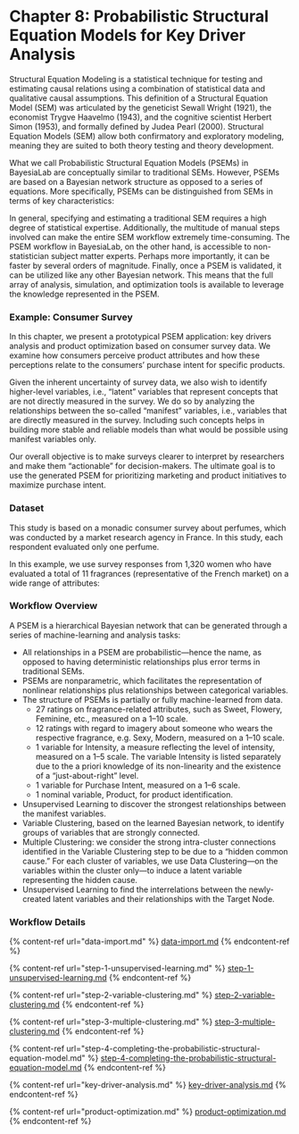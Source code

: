 # Chapter 8: Probabilistic Structural Equation Models for Key Driver Analysis

Structural Equation Modeling is a statistical technique for testing and estimating causal relations using a combination of statistical data and qualitative causal assumptions. This definition of a Structural Equation Model (SEM) was articulated by the geneticist Sewall Wright (1921), the economist Trygve Haavelmo (1943), and the cognitive scientist Herbert Simon (1953), and formally defined by Judea Pearl (2000). Structural Equation Models (SEM) allow both confirmatory and exploratory modeling, meaning they are suited to both theory testing and theory development.

What we call Probabilistic Structural Equation Models (PSEMs) in BayesiaLab are conceptually similar to traditional SEMs. However, PSEMs are based on a Bayesian network structure as opposed to a series of equations. More specifically, PSEMs can be distinguished from SEMs in terms of key characteristics:

In general, specifying and estimating a traditional SEM requires a high degree of statistical expertise. Additionally, the multitude of manual steps involved can make the entire SEM workflow extremely time-consuming. The PSEM workflow in BayesiaLab, on the other hand, is accessible to non-statistician subject matter experts. Perhaps more importantly, it can be faster by several orders of magnitude. Finally, once a PSEM is validated, it can be utilized like any other Bayesian network. This means that the full array of analysis, simulation, and optimization tools is available to leverage the knowledge represented in the PSEM.

### Example: Consumer Survey <a href="#h2_514559512" id="h2_514559512"></a>

In this chapter, we present a prototypical PSEM application: key drivers analysis and product optimization based on consumer survey data. We examine how consumers perceive product attributes and how these perceptions relate to the consumers’ purchase intent for specific products.

Given the inherent uncertainty of survey data, we also wish to identify higher-level variables, i.e., “latent” variables that represent concepts that are not directly measured in the survey. We do so by analyzing the relationships between the so-called “manifest” variables, i.e., variables that are directly measured in the survey. Including such concepts helps in building more stable and reliable models than what would be possible using manifest variables only.

Our overall objective is to make surveys clearer to interpret by researchers and make them “actionable” for decision-makers. The ultimate goal is to use the generated PSEM for prioritizing marketing and product initiatives to maximize purchase intent.

### Dataset <a href="#h2__128727182" id="h2__128727182"></a>

This study is based on a monadic consumer survey about perfumes, which was conducted by a market research agency in France. In this study, each respondent evaluated only one perfume.&#x20;

In this example, we use survey responses from 1,320 women who have evaluated a total of 11 fragrances (representative of the French market) on a wide range of attributes:

### Workflow Overview <a href="#h2_1157195842" id="h2_1157195842"></a>

A PSEM is a hierarchical Bayesian network that can be generated through a series of machine-learning and analysis tasks:

* All relationships in a PSEM are probabilistic—hence the name, as opposed to having deterministic relationships plus error terms in traditional SEMs.
* PSEMs are nonparametric, which facilitates the representation of nonlinear relationships plus relationships between categorical variables.
* The structure of PSEMs is partially or fully machine-learned from data.
  * 27 ratings on fragrance-related attributes, such as Sweet, Flowery, Feminine, etc., measured on a 1–10 scale.
  * 12 ratings with regard to imagery about someone who wears the respective fragrance, e.g. Sexy, Modern, measured on a 1–10 scale.
  * 1 variable for Intensity, a measure reflecting the level of intensity, measured on a 1–5 scale. The variable Intensity is listed separately due to the a priori knowledge of its non-linearity and the existence of a “just-about-right” level.
  * 1 variable for Purchase Intent, measured on a 1–6 scale.
  * 1 nominal variable, Product, for product identification.
* Unsupervised Learning to discover the strongest relationships between the manifest variables.
* Variable Clustering, based on the learned Bayesian network, to identify groups of variables that are strongly connected.
* Multiple Clustering: we consider the strong intra-cluster connections identified in the Variable Clustering step to be due to a “hidden common cause.” For each cluster of variables, we use Data Clustering—on the variables within the cluster only—to induce a latent variable representing the hidden cause.
* Unsupervised Learning to find the interrelations between the newly-created latent variables and their relationships with the Target Node.

### Workflow Details

{% content-ref url="data-import.md" %}
[data-import.md](data-import.md)
{% endcontent-ref %}

{% content-ref url="step-1-unsupervised-learning.md" %}
[step-1-unsupervised-learning.md](step-1-unsupervised-learning.md)
{% endcontent-ref %}

{% content-ref url="step-2-variable-clustering.md" %}
[step-2-variable-clustering.md](step-2-variable-clustering.md)
{% endcontent-ref %}

{% content-ref url="step-3-multiple-clustering.md" %}
[step-3-multiple-clustering.md](step-3-multiple-clustering.md)
{% endcontent-ref %}

{% content-ref url="step-4-completing-the-probabilistic-structural-equation-model.md" %}
[step-4-completing-the-probabilistic-structural-equation-model.md](step-4-completing-the-probabilistic-structural-equation-model.md)
{% endcontent-ref %}

{% content-ref url="key-driver-analysis.md" %}
[key-driver-analysis.md](key-driver-analysis.md)
{% endcontent-ref %}

{% content-ref url="product-optimization.md" %}
[product-optimization.md](product-optimization.md)
{% endcontent-ref %}
